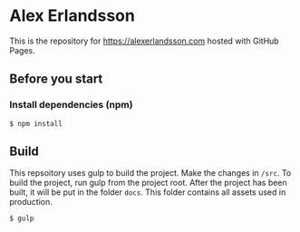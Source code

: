 # Alex Erlandsson

This is the repository for https://alexerlandsson.com hosted with GitHub Pages.

## Before you start

### Install dependencies (npm)

```shell
$ npm install
```

## Build

This repsoitory uses gulp to build the project. Make the changes in `/src`. To build the project, run gulp from the project root. After the project has been built, it will be put in the folder `docs`. This folder contains all assets used in production.

```shell
$ gulp
```
